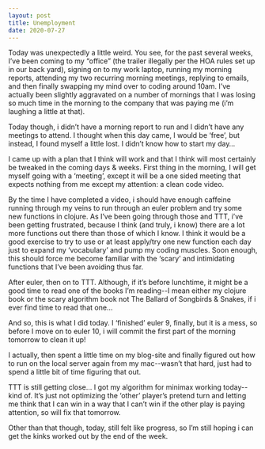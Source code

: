 ```yaml
---
layout: post
title: Unemployment
date: 2020-07-27
---
```


Today was unexpectedly a little weird.  You see, for the past several weeks, I’ve been coming to my “office” (the trailer illegally per the HOA rules set up in our back yard), signing on to my work laptop, running my morning reports, attending my two recurring morning meetings, replying to emails, and then finally swapping my mind over to coding around 10am.  I’ve actually been slightly aggravated on a number of mornings that I was losing so much time in the morning to the company that was paying me (i’m laughing a little at that).  

Today though, i didn’t have a morning report to run and I didn’t have any meetings to attend.  I thought when this day came, I would be ‘free’, but instead, I found myself a little lost.  I didn’t know how to start my day…  

I came up with a plan that I think will work and that I think will most certainly be tweaked in the coming days & weeks.  First thing in the morning, I will get myself going with a ‘meeting’, except it will be a one sided meeting that expects nothing from me except my attention: a clean code video.  

By the time I have completed a video, i should have enough caffeine running through my veins to run through an euler problem and try some new functions in clojure.  As I’ve been going through those and TTT, i’ve been getting frustrated, because I think (and truly, i know) there are a lot more functions out there than those of which I know.  I think it would be a good exercise to try to use or at least apply/try one new function each day just to expand my ‘vocabulary’ and pump my coding muscles. Soon enough, this should force me become familiar with the ‘scary’ and intimidating functions that I’ve been avoiding thus far.

After euler, then on to TTT.  Although, if it’s before lunchtime, it might be a good time to read one of the books I’m reading--I mean either my clojure book or the scary algorithm book not The Ballard of Songbirds & Snakes, if i ever find time to read that one…

And so, this is what I did today.  I ‘finished’ euler 9, finally, but it is a mess, so before I move on to euler 10, i will commit the first part of the morning tomorrow to clean it up!

I actually, then spent a little time on my blog-site and finally figured out how to run on the local server again from my mac--wasn’t that hard, just had to spend a little bit of time figuring that out.

TTT is still getting close…  I got my algorithm for minimax working today--kind of.  It’s just not optimizing the ‘other’ player’s pretend turn and letting me think that I can win in a way that I can’t win if the other play is paying attention, so will fix that tomorrow.  

Other than that though, today, still felt like progress, so I’m still hoping i can get the kinks worked out by the end of the week.
